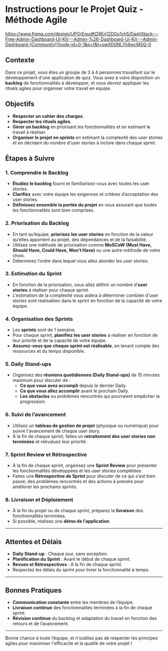 # Instructions pour le Projet Quiz - Méthode Agile

https://www.figma.com/design/UPGrEqudKD9En12DGu1xh5/DashStack---Free-Admin-Dashboard-UI-Kit---Admin-%26-Dashboard-Ui-Kit---Admin-Dashboard-(Community)?node-id=0-1&p=f&t=pwXD0NLYii4wcMSQ-0


## Contexte
Dans ce projet, vous êtes un groupe de 3 à 4 personnes travaillant sur le développement d'une application de quiz. Vous avez à votre disposition un **backlog** de fonctionnalités à développer, et vous devrez appliquer les rituels agiles pour organiser votre travail en équipe.

## Objectifs
- **Respecter un cahier des charges**.
- **Respecter les rituels agiles**.
- **Gérer un backlog** en priorisant les fonctionnalités et en estimant le travail à réaliser.
- **Organiser le projet en sprints** en estimant la complexité des user stories et en décidant du nombre d'user stories à inclure dans chaque sprint.

## Étapes à Suivre

### 1. **Comprendre le Backlog**
- **Étudiez le backlog** fourni et familiarisez-vous avec toutes les user stories.
- **Clarifiez** avec votre équipe les exigences et critères d’acceptation des user stories.
- **Définissez ensemble la portée du projet** en vous assurant que toutes les fonctionnalités sont bien comprises.

### 2. **Priorisation du Backlog**
- En tant qu’équipe, **priorisez les user stories** en fonction de la valeur qu’elles apportent au projet, des dépendances et de la faisabilité.
- Utilisez une méthode de priorisation comme **MoSCoW (Must Have, Should Have, Could Have, Won't Have)** ou une autre méthode de votre choix.
- Déterminez l’ordre dans lequel vous allez aborder les user stories.

### 3. **Estimation du Sprint**
- En fonction de la priorisation, vous allez définir un nombre d’**user stories** à réaliser pour chaque sprint.
- L'estimation de la complexité vous aidera à déterminer combien d'user stories sont réalisables dans le sprint en fonction de la capacité de votre équipe.

### 4. **Organisation des Sprints**
- Les **sprints** sont de 1 semaine.
- Pour chaque sprint, **planifiez les user stories** à réaliser en fonction de leur priorité et de la capacité de votre équipe.
- **Assurez-vous que chaque sprint est réalisable**, en tenant compte des ressources et du temps disponible.

### 5. **Daily Stand-ups**
- Organisez des **réunions quotidiennes (Daily Stand-ups)** de 15 minutes maximum pour discuter de :
  - **Ce que vous avez accompli** depuis le dernier Daily.
  - **Ce que vous allez accomplir** avant le prochain Daily.
  - **Les obstacles** ou problèmes rencontrés qui pourraient empêcher la progression.
  
### 6. **Suivi de l’avancement**
- Utilisez un **tableau de gestion de projet** (physique ou numérique) pour suivre l'avancement de chaque user story.
- À la fin de chaque sprint, faites un **retraitement des user stories non terminées** et réévaluez leur priorité.

### 7. **Sprint Review et Rétrospective**
- À la fin de chaque sprint, organisez une **Sprint Review** pour présenter les fonctionnalités développées et les user stories complétées.
- Faites une **Rétrospective de Sprint** pour discuter de ce qui s'est bien passé, des problèmes rencontrés et des actions à prendre pour améliorer les prochains sprints.

### 8. **Livraison et Déploiement**
- À la fin du projet ou de chaque sprint, préparez la **livraison** des fonctionnalités terminées.
- Si possible, réalisez une **démo de l’application**.

---

## Attentes et Délais
- **Daily Stand-up** : Chaque jour, sans exception.
- **Planification du Sprint** : Avant le début de chaque sprint.
- **Revues et Rétrospectives** : À la fin de chaque sprint.
- Respectez les délais du sprint pour livrer la fonctionnalité à temps.

---

## Bonnes Pratiques
- **Communication constante** entre les membres de l’équipe.
- **Livraison continue** des fonctionnalités terminées à la fin de chaque sprint.
- **Révision continue** du backlog et adaptation du travail en fonction des retours et de l’avancement.

---

Bonne chance à toute l’équipe, et n'oubliez pas de respecter les principes agiles pour maximiser l'efficacité et la qualité de votre projet !
